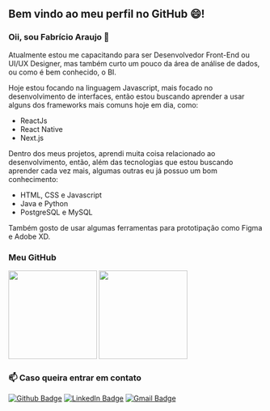 ## Bem vindo ao meu perfil no GitHub :smile:!

### Oii, sou Fabrício Araujo 👋

Atualmente estou me capacitando para ser Desenvolvedor Front-End ou UI/UX Designer, mas também curto um pouco da área de análise de dados, ou como é bem conhecido, o BI.

Hoje estou focando na linguagem Javascript, mais focado no desenvolvimento de interfaces, então estou buscando aprender a usar alguns dos frameworks mais comuns hoje em dia,
como: 
- ReactJs
- React Native
- Next.js

Dentro dos meus projetos, aprendi muita coisa relacionado ao desenvolvimento, então, além das tecnologias que estou buscando aprender cada vez mais, algumas outras eu já possuo um bom conhecimento:
- HTML, CSS e Javascript
- Java e Python
- PostgreSQL e MySQL

Também gosto de usar algumas ferramentas para prototipação como Figma e Adobe XD.

### Meu GitHub
<img height="175em" src="https://github-readme-stats.vercel.app/api?username=fabricio-ap&show_icons=true&theme=dark&custom_title=Dados do meu GitHub" />
<img height="175em" src="https://github-readme-stats.vercel.app/api/top-langs/?username=fabricio-ap&layout=compact&theme=dark&custom_title=Linguagens" />

### 📫 Caso queira entrar em contato
[![Github Badge](https://img.shields.io/badge/-Github-000?style=for-the-badge&logo=Github&logoColor=white&link=https://github.com/fabricio-ap/)](https://github.com/fabricio-ap/)
[![LinkedIn Badge](https://img.shields.io/badge/-LinkedIn-0A66C2?logo=linkedin&logoColor=white&style=for-the-badge&link=https://www.linkedin.com/in/fabricioapereira/)](https://www.linkedin.com/in/fabricioapereira/)
[![Gmail Badge](https://img.shields.io/badge/-Gmail-FF0000?style=for-the-badge&labelColor=FF0000&logo=gmail&logoColor=white&link=mailto:<fabricioaraujo051@gmail.com>)](mailto:<fabricioaraujo051@gmail.com>)
